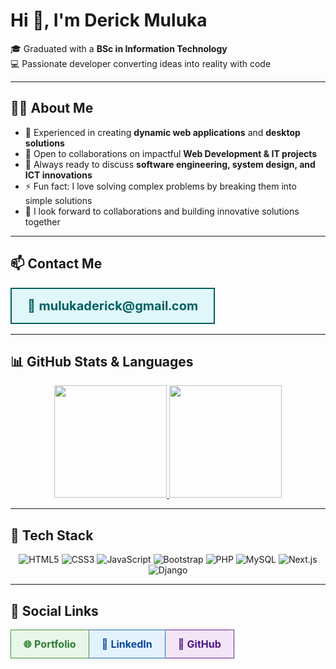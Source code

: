 # Hi 👋, I'm Derick Muluka  

🎓 Graduated with a **BSc in Information Technology**  
💻 Passionate developer converting ideas into reality with code  

---

## 👨‍💻 About Me  
- 🔭 Experienced in creating **dynamic web applications** and **desktop solutions**  
- 👯 Open to collaborations on impactful **Web Development & IT projects**  
- 💬 Always ready to discuss **software engineering, system design, and ICT innovations**  
- ⚡ Fun fact: I love solving complex problems by breaking them into simple solutions  
- 🤝 I look forward to collaborations and building innovative solutions together  

---

## 📫 Contact Me  

<div align="center">
  <table>
    <tr>
      <td align="center" bgcolor="#e0f7fa" style="border-radius:12px; padding:15px 25px; border:2px solid #006064;">
        <b><span style="font-size:20px; color:#006064;">📧 mulukaderick@gmail.com</span></b>
      </td>
    </tr>
  </table>
</div>  

---

## 📊 GitHub Stats & Languages  

<div align="center">  

<a href="https://github.com/DerickMuluka">  
  <img height="180em" src="https://github-readme-stats.vercel.app/api?username=DerickMuluka&show_icons=true&include_all_commits=true&count_private=true&hide=contribs&theme=radical&cache_seconds=600" />  
</a>  

<a href="https://github.com/DerickMuluka">  
  <img height="180em" src="https://github-readme-stats.vercel.app/api/top-langs/?username=DerickMuluka&layout=compact&langs_count=10&theme=radical&cache_seconds=600" />  
</a>  

</div>  

---

## 🚀 Tech Stack  

<div align="center">

![HTML5](https://img.shields.io/badge/HTML5-E34F26?style=for-the-badge&logo=html5&logoColor=white)
![CSS3](https://img.shields.io/badge/CSS3-1572B6?style=for-the-badge&logo=css3&logoColor=white)
![JavaScript](https://img.shields.io/badge/JavaScript-323330?style=for-the-badge&logo=javascript&logoColor=F7DF1E)
![Bootstrap](https://img.shields.io/badge/Bootstrap-563D7C?style=for-the-badge&logo=bootstrap&logoColor=white)
![PHP](https://img.shields.io/badge/PHP-777BB4?style=for-the-badge&logo=php&logoColor=white)
![MySQL](https://img.shields.io/badge/MySQL-005C84?style=for-the-badge&logo=mysql&logoColor=white)
![Next.js](https://img.shields.io/badge/Next.js-000000?style=for-the-badge&logo=nextdotjs&logoColor=white)
![Django](https://img.shields.io/badge/Django-092E20?style=for-the-badge&logo=django&logoColor=white)

</div>  

---

## 🔗 Social Links  

<div align="center">
  <table>
    <tr>
      <td align="center" bgcolor="#e8f5e9" style="border-radius:10px; padding:12px 20px; margin:5px; border:1px solid #388e3c;">
        <a href="https://derickmuluka.vercel.app" target="_blank" style="text-decoration:none; color:#2e7d32; font-weight:bold;">🌐 Portfolio</a>
      </td>
      <td align="center" bgcolor="#e3f2fd" style="border-radius:10px; padding:12px 20px; margin:5px; border:1px solid #1565c0;">
        <a href="https://www.linkedin.com/in/derickmuluka/" target="_blank" style="text-decoration:none; color:#0d47a1; font-weight:bold;">💼 LinkedIn</a>
      </td>
      <td align="center" bgcolor="#f3e5f5" style="border-radius:10px; padding:12px 20px; margin:5px; border:1px solid #6a1b9a;">
        <a href="https://github.com/DerickMuluka" target="_blank" style="text-decoration:none; color:#4a148c; font-weight:bold;">🐙 GitHub</a>
      </td>
    </tr>
  </table>
</div>  
